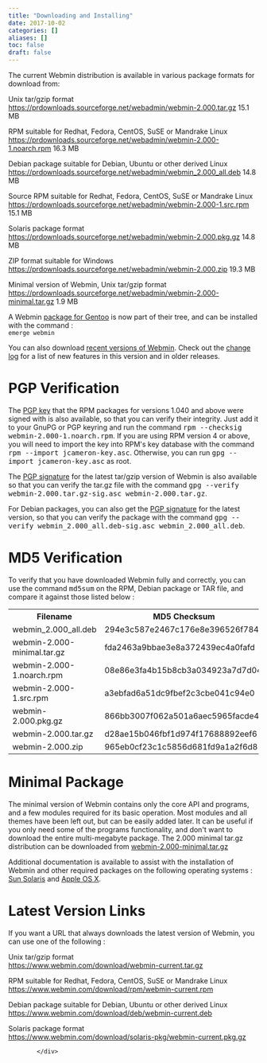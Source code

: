 ```yaml
---
title: "Downloading and Installing"
date: 2017-10-02
categories: []
aliases: []
toc: false
draft: false
---
```

<div id="main">
		




<p>The current Webmin distribution is available in various package formats
for download from:</p>

<p>
Unix tar/gzip format<br>
<a href="https://prdownloads.sourceforge.net/webadmin/webmin-2.000.tar.gz">https://prdownloads.sourceforge.net/webadmin/webmin-2.000.tar.gz</a> 15.1 MB</p>

<p>
RPM suitable for Redhat, Fedora, CentOS, SuSE or Mandrake Linux<br>
<a href="https://prdownloads.sourceforge.net/webadmin/webmin-2.000-1.noarch.rpm">https://prdownloads.sourceforge.net/webadmin/webmin-2.000-1.noarch.rpm</a> 16.3 MB</p>

<p>
Debian package suitable for Debian, Ubuntu or other derived Linux<br>
<a href="https://prdownloads.sourceforge.net/webadmin/webmin_2.000_all.deb">https://prdownloads.sourceforge.net/webadmin/webmin_2.000_all.deb</a> 14.8 MB</p>

<p>
Source RPM suitable for Redhat, Fedora, CentOS, SuSE or Mandrake Linux<br>
<a href="https://prdownloads.sourceforge.net/webadmin/webmin-2.000-1.src.rpm">https://prdownloads.sourceforge.net/webadmin/webmin-2.000-1.src.rpm</a> 15.1 MB</p>

<p>
Solaris package format<br>
<a href="https://prdownloads.sourceforge.net/webadmin/webmin-2.000.pkg.gz">https://prdownloads.sourceforge.net/webadmin/webmin-2.000.pkg.gz</a> 14.8 MB</p>

<p>
ZIP format suitable for Windows<br>
<a href="https://prdownloads.sourceforge.net/webadmin/webmin-2.000.zip">https://prdownloads.sourceforge.net/webadmin/webmin-2.000.zip</a> 19.3 MB</p>

<p>
Minimal version of Webmin, Unix tar/gzip format<br>
<a href="https://prdownloads.sourceforge.net/webadmin/webmin-2.000-minimal.tar.gz">https://prdownloads.sourceforge.net/webadmin/webmin-2.000-minimal.tar.gz</a> 1.9 MB</p>

<p>
A Webmin <a href="https://packages.gentoo.org/package/app-admin/webmin">package for Gentoo</a> is now part of their tree, and can be installed
with the command :<br>
<code>emerge webmin</code>
</p>

<p>
You can also download <a href="https://sourceforge.net/project/showfiles.php?group_id=17457">recent versions of Webmin</a>. Check out the 
<a href="changes.html">change log</a> for a list of new features in this version
and in older releases. </p>

<h1>PGP Verification</h1>

<p>
The <a href="https://download.webmin.com/jcameron-key.asc">PGP key</a> that the RPM packages for versions
1.040 and above were signed with is also available, so that you can verify
their integrity. Just add it to your GnuPG or PGP keyring and run the command
<tt>rpm --checksig webmin-2.000-1.noarch.rpm</tt>. If you are using RPM
version 4 or above, you will need to import the key into RPM&#39;s key database with
the command <tt>rpm --import jcameron-key.asc</tt>. Otherwise, you can run
<tt>gpg --import jcameron-key.asc</tt> as root. </p>

<p>The <a href="https://download.webmin.com/download/sigs/webmin-2.000.tar.gz-sig.asc">PGP signature</a> for the
latest tar/gzip version of Webmin is also available so that you can
verify the tar.gz file with the command
<tt>gpg --verify webmin-2.000.tar.gz-sig.asc webmin-2.000.tar.gz</tt>. </p>

<p>For Debian packages, you can also get the <a href="https://download.webmin.com/download/sigs/webmin_2.000_all.deb-sig.asc">PGP signature</a> for the latest
version, so that you can verify the package with the command 
<tt>gpg --verify webmin_2.000_all.deb-sig.asc webmin_2.000_all.deb</tt>. </p>

<h1>MD5 Verification</h1>

<p>
To verify that you have downloaded Webmin fully and correctly, you can use the
command <tt>md5sum</tt> on the RPM, Debian package or TAR file, and compare it against those listed below :
</p><table width="100%">
<tr> <th>Filename</th> <th>MD5 Checksum</th> </tr>
<tr>
<td>webmin_2.000_all.deb</td>
<td>294e3c587e2467c176e8e396526f784e</td>
</tr>
<tr>
<td>webmin-2.000-minimal.tar.gz</td>
<td>fda2463a9bbae3e8a372439ec4a0fafd</td>
</tr>
<tr>
<td>webmin-2.000-1.noarch.rpm</td>
<td>08e86e3fa4b15b8cb3a034923a7d7d04</td>
</tr>
<tr>
<td>webmin-2.000-1.src.rpm</td>
<td>a3ebfad6a51dc9fbef2c3cbe041c94e0</td>
</tr>
<tr>
<td>webmin-2.000.pkg.gz</td>
<td>866bb3007f062a501a6aec5965facde4</td>
</tr>
<tr>
<td>webmin-2.000.tar.gz</td>
<td>d28ae15b046fbf1d974f17688892eef6</td>
</tr>
<tr>
<td>webmin-2.000.zip</td>
<td>965eb0cf23c1c5856d681fd9a1a2f6d8</td>
</tr>

</table>


<h1>Minimal Package</h1>

<p>The minimal version of Webmin contains only the core API and programs, and a
few modules required for its basic operation. Most modules and all themes have
been left out, but can be easily added later. It can be useful if you only
need some of the programs functionality, and don&#39;t want to download the entire
multi-megabyte package. The 2.000 minimal tar.gz distribution can be downloaded
from <a href="https://prdownloads.sourceforge.net/webadmin/webmin-2.000-minimal.tar.gz">webmin-2.000-minimal.tar.gz</a> </p>

<p>
Additional documentation is available to assist with the installation of
Webmin and other required packages on the following operating systems :
<a href="solaris.html">Sun Solaris</a> and <a href="osx.html">Apple OS X</a>. </p>

<h1>Latest Version Links</h1>

<p>If you want a URL that always downloads the latest version of Webmin,
you can use one of the following :</p>

<p>
Unix tar/gzip format<br>
<a href="http://www.webmin.com/download/webmin-current.tar.gz">https://www.webmin.com/download/webmin-current.tar.gz</a></p>

<p>
RPM suitable for Redhat, Fedora, CentOS, SuSE or Mandrake Linux<br>
<a href="http://www.webmin.com/download/rpm/webmin-current.rpm">https://www.webmin.com/download/rpm/webmin-current.rpm</a></p>

<p>
Debian package suitable for Debian, Ubuntu or other derived Linux<br>
<a href="http://www.webmin.com/download/deb/webmin-current.deb">https://www.webmin.com/download/deb/webmin-current.deb</a></p>

<p>
Solaris package format<br>
<a href="http://www.webmin.com/download/solaris-pkg/webmin-current.pkg.gz">https://www.webmin.com/download/solaris-pkg/webmin-current.pkg.gz</a></p>

<!--
If you want to keep up with new versions of Webmin, an <a href=https://www.mewes.tv/rss/webmin.rss>RSS feed</a> is available. If you don't get an image from the RSS feed directly, one is available <a href=https://www.mewes.tv/rss/webmin_icon.png>here</a>. <p>
-->

			</div>
